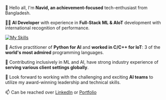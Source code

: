 👋 Hello all, I'm **Navid, an achievement-focused** tech-enthusiast from Bangladesh.

👨‍💻 **AI Developer** with experience in **Full-Stack ML & AIoT** development with international recognition of performance.


[![My Skills](https://skillicons.dev/icons?i=python,ai,c,cpp,javascript,aws&theme=light)](https://skillicons.dev)

🌱 Active practitioner of **Python for AI** and **worked in C/C++ for IoT**: 3 of the **world's most admired** programming languages. 


👀 Contributing inclusively in ML and AI, have strong industry experience of **serving various client settings globally**.

💞️ Look forward to working with the challenging and exciting **AI teams** to utilize my award-winning leadership and technical skills.

📫 Can be reached over [LinkedIn](https://linkedin.com/in/navidbinahmed) or [Portfolio](https://navidbinahmed.com)
